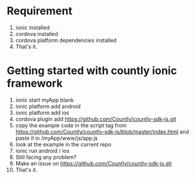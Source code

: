 # Requirement
1. ionic installed
2. cordova installed
3. cordova platform dependencies installed
4. That's it.

# Getting started with countly ionic framework
1. ionic start myApp blank
2. ionic platform add android
3. ionic platform add ios
4. cordova plugin add https://github.com/Countly/countly-sdk-js.git
5. copy the example code in the script tag from https://github.com/Countly/countly-sdk-js/blob/master/index.html and paste it in /myApp/www/js/app.js
6. look at the example in the current repo
7. ionic run android / ios
8. Still facing any problem?
9. Make an issue on https://github.com/Countly/countly-sdk-js.git
10. That's it.
